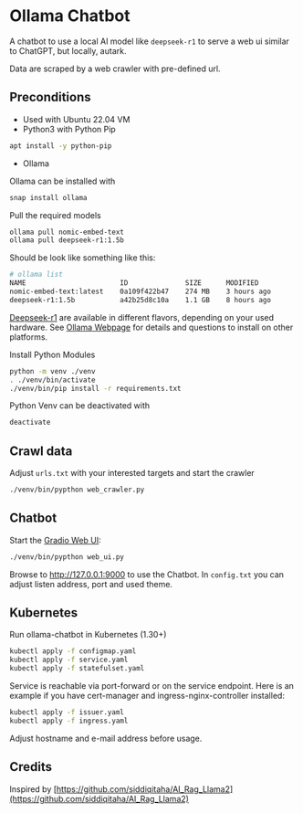 # Ollama Chatbot

A chatbot to use a local AI model like `deepseek-r1` to serve a web ui similar to ChatGPT, but locally, autark.

Data are scraped by a web crawler with pre-defined url.

## Preconditions

* Used with Ubuntu 22.04 VM
* Python3 with Python Pip

```bash
apt install -y python-pip
```

* Ollama

Ollama can be installed with

```bash
snap install ollama
```

Pull the required models

```bash
ollama pull nomic-embed-text
ollama pull deepseek-r1:1.5b
```

Should be look like something like this:

```bash
# ollama list
NAME                       ID              SIZE      MODIFIED
nomic-embed-text:latest    0a109f422b47    274 MB    3 hours ago
deepseek-r1:1.5b           a42b25d8c10a    1.1 GB    8 hours ago
```

[Deepseek-r1](https://ollama.com/library/deepseek-r1) are available in different flavors, depending on your used hardware.
See [Ollama Webpage](https://ollama.com/) for details and questions to install on other platforms.

Install Python Modules

```bash
python -m venv ./venv
. ./venv/bin/activate
./venv/bin/pip install -r requirements.txt
```

Python Venv can be deactivated with

```bash
deactivate
```

## Crawl data

Adjust `urls.txt` with your interested targets and start the crawler

```bash
./venv/bin/pypthon web_crawler.py
```

## Chatbot

Start the [Gradio Web UI](https://www.gradio.app):

```bash
./venv/bin/pypthon web_ui.py
```

Browse to http://127.0.0.1:9000 to use the Chatbot. In `config.txt` you can adjust listen address, port and used theme.

## Kubernetes

Run ollama-chatbot in Kubernetes (1.30+)

```bash
kubectl apply -f configmap.yaml
kubectl apply -f service.yaml
kubectl apply -f statefulset.yaml
```

Service is reachable via port-forward or on the service endpoint. Here is an example if you have cert-manager and ingress-nginx-controller installed:

```bash
kubectl apply -f issuer.yaml
kubectl apply -f ingress.yaml
```

Adjust hostname and e-mail address before usage.


## Credits

Inspired by [https://github.com/siddiqitaha/AI_Rag_Llama2](https://github.com/siddiqitaha/AI_Rag_Llama2)
